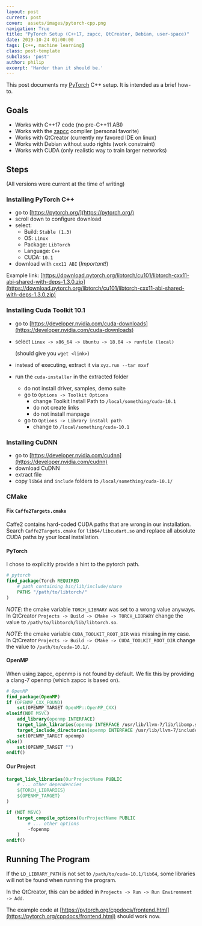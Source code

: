 ```yaml
---
layout: post
current: post
cover:  assets/images/pytorch-cpp.png
navigation: True
title: "PyTorch Setup (C++17, zapcc, QtCreator, Debian, user-space)"
date: 2019-10-24 01:00:00
tags: [c++, machine learning]
class: post-template
subclass: 'post'
author: philip
excerpt: 'Harder than it should be.'
---
```


This post documents my [PyTorch](https://pytorch.org) C++ setup.
It is intended as a brief how-to.


## Goals

* Works with C++17 code (no pre-C++11 ABI)
* Works with the [zapcc](https://github.com/yrnkrn/zapcc) compiler (personal favorite)
* Works with QtCreator (currently my favored IDE on linux)
* Works with Debian without sudo rights (work constraint)
* Works with CUDA (only realistic way to train larger networks)


## Steps

(All versions were current at the time of writing)


### Installing PyTorch C++

* go to [https://pytorch.org/](https://pytorch.org/)
* scroll down to configure download
* select:
    * Build: `Stable (1.3)`
    * OS: `Linux`
    * Package: `LibTorch`
    * Language: `C++`
    * CUDA: `10.1`
* download with `cxx11 ABI` (*Important!*)

Example link: [https://download.pytorch.org/libtorch/cu101/libtorch-cxx11-abi-shared-with-deps-1.3.0.zip](https://download.pytorch.org/libtorch/cu101/libtorch-cxx11-abi-shared-with-deps-1.3.0.zip)


### Installing Cuda Toolkit 10.1

* go to [https://developer.nvidia.com/cuda-downloads](https://developer.nvidia.com/cuda-downloads)
* select `Linux -> x86_64 -> Ubuntu -> 18.04 -> runfile (local)` 

  (should give you `wget <link>`)
* instead of executing, extract it via `xyz.run --tar mxvf`
* run the `cuda-installer` in the extracted folder
    * do not install driver, samples, demo suite
    * go to `Options -> Toolkit Options`
        * change Toolkit Install Path to `/local/something/cuda-10.1`
        * do not create links
        * do not install manpage
    * go to `Options -> Library install path`
        * change to `/local/something/cuda-10.1`

### Installing CuDNN

* go to [https://developer.nvidia.com/cudnn](https://developer.nvidia.com/cudnn)
* download CuDNN
* extract file
* copy `lib64` and `include` folders to `/local/something/cuda-10.1/`


### CMake

#### Fix `Caffe2Targets.cmake`

Caffe2 contains hard-coded CUDA paths that are wrong in our installation.
Search `Caffe2Targets.cmake` for `lib64/libcudart.so` and replace all absolute CUDA paths by your local installation.


#### PyTorch

I chose to explicitly provide a hint to the pytorch path.

```cmake
# pytorch
find_package(Torch REQUIRED
    # path containing bin/lib/include/share
    PATHS "/path/to/libtorch/"
)
```

*NOTE*: the cmake variable `TORCH_LIBRARY` was set to a wrong value anyways.
In QtCreator `Projects -> Build -> CMake -> TORCH_LIBRARY` change the value to `/path/to/libtorch/lib/libtorch.so`.

*NOTE*: the cmake variable `CUDA_TOOLKIT_ROOT_DIR` was missing in my case.
In QtCreator `Projects -> Build -> CMake -> CUDA_TOOLKIT_ROOT_DIR` change the value to `/path/to/cuda-10.1/`.


#### OpenMP

When using zapcc, openmp is not found by default.
We fix this by providing a clang-7 openmp (which zapcc is based on).

```cmake
# OpenMP
find_package(OpenMP)
if (OPENMP_CXX_FOUND)
    set(OPENMP_TARGET OpenMP::OpenMP_CXX)
elseif(NOT MSVC)
    add_library(openmp INTERFACE)
    target_link_libraries(openmp INTERFACE /usr/lib/llvm-7/lib/libomp.so)
    target_include_directories(openmp INTERFACE /usr/lib/llvm-7/include/openmp)
    set(OPENMP_TARGET openmp)
else()
    set(OPENMP_TARGET "")
endif()
```

#### Our Project

```cmake
target_link_libraries(OurProjectName PUBLIC
    # ... other dependencies
    ${TORCH_LIBRARIES}
    ${OPENMP_TARGET}
)

if (NOT MSVC)
    target_compile_options(OurProjectName PUBLIC
        # ... other options
        -fopenmp
    )
endif()
```

## Running The Program

If the `LD_LIBRARY_PATH` is not set to `/path/to/cuda-10.1/lib64`, some libraries will not be found when running the program.

In the QtCreator, this can be added in `Projects -> Run -> Run Environment -> Add`.

The example code at [https://pytorch.org/cppdocs/frontend.html](https://pytorch.org/cppdocs/frontend.html) should work now.
